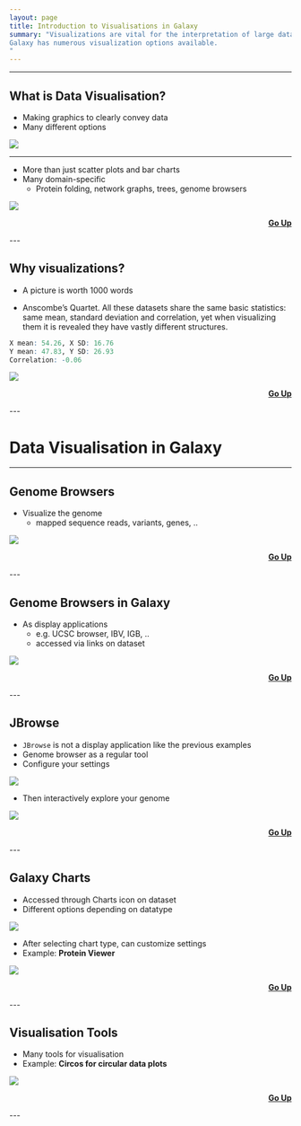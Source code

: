 ```yaml
---
layout: page
title: Introduction to Visualisations in Galaxy
summary: "Visualizations are vital for the interpretation of large datasets. 
Galaxy has numerous visualization options available.
"
---
```


---

## What is Data Visualisation?

* Making graphics to clearly convey data 
* Many different options

<img src="{{site.url}}/images/chart_types.png">

---

* More than just scatter plots and bar charts 
* Many domain-specific 
  * Protein folding, network graphs, trees, genome browsers

<img src="{{site.url}}/images/charts_examples2.png">

<p style="text-align:right"><a href="{{site.url}}{{page.url}}"><strong>Go Up</strong><span class="fa fa-fw fa-arrow-up"></span></a></p>
---

## Why visualizations?

* A picture is worth 1000 words

* Anscombe’s Quartet. All these datasets share the same basic statistics:  same mean, standard deviation and correlation, yet when visualizing them it is revealed they have vastly different structures.

```r
X mean: 54.26, X SD: 16.76
Y mean: 47.83, Y SD: 26.93
Correlation: -0.06
```

<img src="{{site.url}}/images/anscombe-quartet-animated.gif">

<p style="text-align:right"><a href="{{site.url}}{{page.url}}"><strong>Go Up</strong><span class="fa fa-fw fa-arrow-up"></span></a></p>
---

# Data Visualisation in Galaxy

---

## Genome Browsers

* Visualize the genome
  - mapped sequence reads, variants, genes, ..

<img src="{{site.url}}/images/sequencing.png">

<p style="text-align:right"><a href="{{site.url}}{{page.url}}"><strong>Go Up</strong><span class="fa fa-fw fa-arrow-up"></span></a></p>
---

## Genome Browsers in Galaxy

* As display applications 
  * e.g. UCSC browser, IBV, IGB, .. 
  * accessed via links on dataset

<img src="{{site.url}}/images/display_options_bam.png">

<p style="text-align:right"><a href="{{site.url}}{{page.url}}"><strong>Go Up</strong><span class="fa fa-fw fa-arrow-up"></span></a></p>
---

## JBrowse

* `JBrowse` is not a display application like the previous examples
* Genome browser as a regular tool 
* Configure your settings

<img src="{{site.url}}/images/jbrowse_tool.png">

* Then interactively explore your genome

<img src="{{site.url}}/images/sequencing.png">

<p style="text-align:right"><a href="{{site.url}}{{page.url}}"><strong>Go Up</strong><span class="fa fa-fw fa-arrow-up"></span></a></p>
---

## Galaxy Charts

* Accessed through Charts icon <span class="fa fa-fw fa-bar-chart"></span> on dataset 
* Different options depending on datatype


<img src="{{site.url}}/images/charts_list.png">

* After selecting chart type, can customize settings 
* Example: **Protein Viewer**


<img src="{{site.url}}/images/charts_pdbviewer.png">

<p style="text-align:right"><a href="{{site.url}}{{page.url}}"><strong>Go Up</strong><span class="fa fa-fw fa-arrow-up"></span></a></p>
---

## Visualisation Tools

* Many tools for visualisation 
* Example: **Circos for circular data plots**


<img src="{{site.url}}/images/circos-sample-panel.png">


<p style="text-align:right"><a href="{{site.url}}{{page.url}}"><strong>Go Up</strong><span class="fa fa-fw fa-arrow-up"></span></a></p>
---
